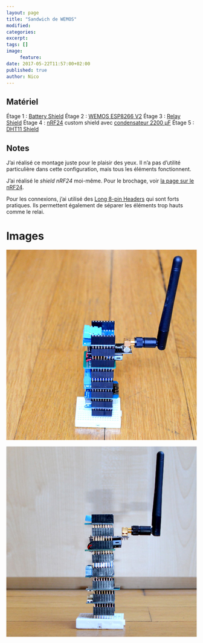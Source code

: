 ```yaml
---
layout: page
title: "Sandwich de WEMOS"
modified:
categories:
excerpt:
tags: []
image:
     feature:
date: 2017-05-22T11:57:00+02:00
published: true
author: Nico
---
```



## Matériel

Étage 1 : [Battery Shield][1]
Étage 2 : [WEMOS ESP8266 V2][2]
Étage 3 : [Relay Shield][3]
Étage 4 : [nRF24][4a] custom shield avec [condensateur 2200 µF][4b]
Étage 5 : [DHT11 Shield][5]

## Notes

J’ai réalisé ce montage juste pour le plaisir des yeux. Il n’a pas d’utilité particulière dans cette configuration, mais tous les éléments fonctionnent.

J’ai réalisé le *shield nRF24* moi-même. Pour le brochage, voir [la page sur le nRF24][4c].

Pour les connexions, j’ai utilisé des [Long 8-pin Headers][6] qui sont forts pratiques. Ils permettent également de séparer les éléments trop hauts comme le relai.


# Images

[![WEMOS Sandwich][image-1]][image-1]

[![WEMOS Sandwich][image-2]][image-2]


[image-1]: ../../files/2017-05-22-wemos-sandwich/wemos-sandwich-001.jpg

[image-2]: ../../files/2017-05-22-wemos-sandwich/wemos-sandwich-002.jpg

[1]: https://www.banggood.com/WeMos-D1-Mini-Single-Lithium-Battery-Charging-And-Battery-Boost-Shield-p-1092773.html?p=0431091025639201412F

[2]: https://www.banggood.com/WeMos-D1-Mini-V2-NodeMcu-4M-Bytes-Lua-WIFI-Internet-Of-Things-Development-Board-Based-ESP8266-p-1115398.html?p=0431091025639201412F

[3]: https://www.banggood.com/DC-5V-1CH-Relay-Shield-V2-Version-2-For-WEMOS-D1-Mini-ESP8266-WiFi-Module-p-1102379.html?p=0431091025639201412F

[4a]: https://fr.aliexpress.com/item/2pcs-lot-Special-promotions-1100-meter-long-distance-NRF24L01-PA-LNA-wireless-modules-with-antenna/32246689488.html

[4b]: https://fr.aliexpress.com/item/1LOT-10PCS-Aluminum-Capacitors-2200uF-228-20-10-17mm-10V-2200000nF-2200000000pF-Diameter10mm/32707549315.html

[4c]: http://ouilogique.com/tests_nRF24L01+/#nrf24l01-sur-esp8266

[5]: https://www.banggood.com/DHT11-Single-Bus-Digital-Temperature-Humidity-Sensor-Shield-For-WeMos-D1-Mini-p-1050049.html?p=0431091025639201412F

[6]: https://fr.aliexpress.com/item/Free-shipping-60Pcs-lot-2-54MM-6Pin-8Pin-10Pin-10MM-Long-Needle-Female-Pin-Header-Strip/32684334510.html

